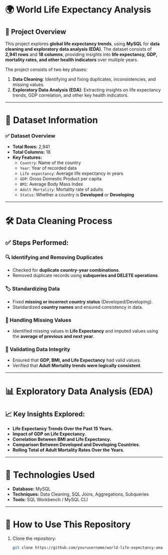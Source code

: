 # 🌍 World Life Expectancy Analysis

## 📝 Project Overview
This project explores **global life expectancy trends**, using **MySQL** for **data cleaning and exploratory data analysis (EDA)**. The dataset consists of **2,941 rows** and **18 columns**, providing insights into **life expectancy, GDP, mortality rates, and other health indicators** over multiple years.

The project consists of two key phases:
1. **Data Cleaning**: Identifying and fixing duplicates, inconsistencies, and missing values.
2. **Exploratory Data Analysis (EDA)**: Extracting insights on life expectancy trends, GDP correlation, and other key health indicators.

---

# 📂 Dataset Information
### ✅ **Dataset Overview**
- **Total Rows:** 2,941
- **Total Columns:** 18
- **Key Features:**
  - `Country`: Name of the country
  - `Year`: Year of recorded data
  - `Life expectancy`: Average life expectancy in years
  - `GDP`: Gross Domestic Product per capita
  - `BMI`: Average Body Mass Index
  - `Adult Mortality`: Mortality rate of adults
  - `Status`: Whether a country is **Developed** or **Developing**

---

# 🛠️ Data Cleaning Process

## ✅ Steps Performed:
### 🔍 Identifying and Removing Duplicates
- Checked for **duplicate country-year combinations**.
- Removed duplicate records using **subqueries and DELETE operations**.

### 🏷️ Standardizing Data
- Fixed **missing or incorrect country status** (Developed/Developing).
- Standardized **country names** and ensured consistency in data.

### 📌 Handling Missing Values
- Identified missing values in **Life Expectancy** and imputed values using the **average of previous and next year**.

### 📏 Validating Data Integrity
- Ensured that **GDP, BMI, and Life Expectancy** had valid values.
- Verified that **Adult Mortality trends were logically consistent**.

---

# 📊 Exploratory Data Analysis (EDA)

## 📈 Key Insights Explored:
- **Life Expectancy Trends Over the Past 15 Years.**
- **Impact of GDP on Life Expectancy.**
- **Correlation Between BMI and Life Expectancy.**
- **Comparison Between Developed and Developing Countries.**
- **Rolling Total of Adult Mortality Rates Over the Years.**

---

# 🚀 Technologies Used
- **Database:** MySQL
- **Techniques:** Data Cleaning, SQL Joins, Aggregations, Subqueries
- **Tools:** SQL Workbench / MySQL CLI

---

# 📌 How to Use This Repository
1. Clone the repository:
   ```bash
   git clone https://github.com/yourusername/world-life-expectancy-analysis.git
